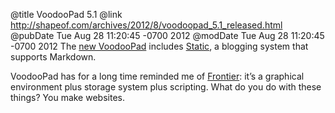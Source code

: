 @title VoodooPad 5.1
@link http://shapeof.com/archives/2012/8/voodoopad_5.1_released.html
@pubDate Tue Aug 28 11:20:45 -0700 2012
@modDate Tue Aug 28 11:20:45 -0700 2012
The <a href="http://shapeof.com/archives/2012/8/voodoopad_5.1_released.html">new VoodooPad</a> includes <a href="http://flyingmeat.com/voodoopad/docs/static%20publishing.html">Static</a>, a blogging system that supports Markdown.

VoodooPad has for a long time reminded me of <a href="http://scripting.com/frontier/netScripting/newsPage.html">Frontier</a>: it’s a graphical environment plus storage system plus scripting. What do you do with these things? You make websites.

